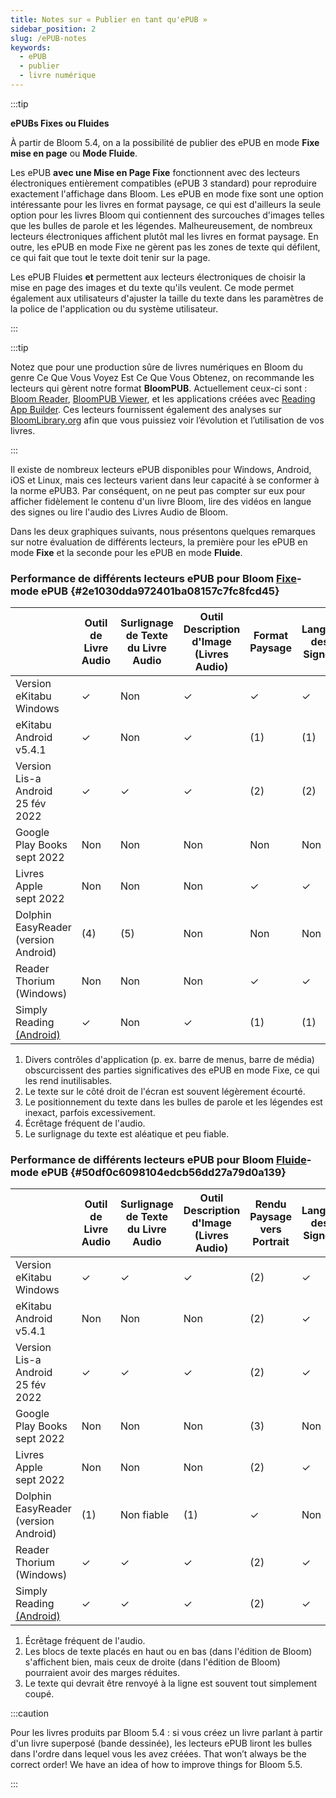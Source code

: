 ```yaml
---
title: Notes sur « Publier en tant qu'ePUB »
sidebar_position: 2
slug: /ePUB-notes
keywords:
  - ePUB
  - publier
  - livre numérique
---
```




:::tip

**ePUBs Fixes ou Fluides**

À partir de Bloom 5.4, on a la possibilité de publier des ePUB en mode **Fixe** **mise en page** ou **Mode Fluide**.

Les ePUB **avec une Mise en Page Fixe** fonctionnent avec des lecteurs électroniques entièrement compatibles (ePUB 3 standard) pour reproduire exactement l'affichage dans Bloom. Les ePUB en mode fixe sont une option intéressante pour les livres en format paysage, ce qui est d'ailleurs la seule option pour les livres Bloom qui contiennent des surcouches d'images telles que les bulles de parole et les légendes. Malheureusement, de nombreux lecteurs électroniques affichent plutôt mal les livres en format paysage. En outre, les ePUB en mode Fixe ne gèrent pas les zones de texte qui défilent, ce qui fait que tout le texte doit tenir sur la page.

Les ePUB Fluides **et** permettent aux lecteurs électroniques de choisir la mise en page des images et du texte qu'ils veulent. Ce mode permet également aux utilisateurs d'ajuster la taille du texte dans les paramètres de la police de l'application ou du système utilisateur.

:::




:::tip

Notez que pour une production sûre de livres numériques en Bloom du genre Ce Que Vous Voyez Est Ce Que Vous Obtenez, on recommande les lecteurs qui gèrent notre format **BloomPUB**. Actuellement ceux-ci sont : [Bloom Reader](https://bloomlibrary.org/page/create/bloom-reader), [BloomPUB Viewer](https://github.com/BloomBooks/bloompub-viewer/releases), et les applications créées avec [Reading App Builder](https://software.sil.org/readingappbuilder/). Ces lecteurs fournissent également des analyses sur [BloomLibrary.org](http://bloomlibrary.org/) afin que vous puissiez voir l’évolution et l’utilisation de vos livres.

:::




Il existe de nombreux lecteurs ePUB disponibles pour Windows, Android, iOS et Linux, mais ces lecteurs varient dans leur capacité à se conformer à la norme ePUB3. Par conséquent, on ne peut pas compter sur eux pour afficher fidèlement le contenu d'un livre Bloom, lire des vidéos en langue des signes ou lire l'audio des Livres Audio de Bloom.


Dans les deux graphiques suivants, nous présentons quelques remarques sur notre évaluation de différents lecteurs, la première pour les ePUB en mode **Fixe** et la seconde pour les ePUB en mode **Fluide**.


### Performance de différents lecteurs ePUB pour Bloom <u>Fixe</u>-mode ePUB {#2e1030dda972401ba08157c7fc8fcd45}


|                                                                                                  | Outil de Livre Audio | Surlignage de Texte du Livre Audio | Outil Description d'Image (Livres Audio) | Format Paysage | Langue des Signes | Bulles Superposées (BD par exemple) |
| ------------------------------------------------------------------------------------------------ | -------------------- | ---------------------------------- | ---------------------------------------- | -------------- | ----------------- | ----------------------------------- |
| Version eKitabu Windows<br/>                                                               | ✓                    | Non                                | ✓                                        | ✓              | ✓                 | ✓                                   |
| eKitabu Android<br/>v5.4.1                                                                 | ✓                    | Non                                | ✓                                        | (1)            | (1)               | ✓                                   |
| Version Lis-a<br/> Android<br/>25 fév 2022                                           | ✓                    | ✓                                  | ✓                                        | (2)            | (2)               | (3)                                 |
| Google Play Books<br/>sept 2022                                                            | Non                  | Non                                | Non                                      | Non            | Non               | Non                                 |
| Livres Apple<br/>sept 2022                                                                 | Non                  | Non                                | Non                                      | ✓              | ✓                 | (3)                                 |
| Dolphin EasyReader<br/>(version Android)                                                   | (4)                  | (5)                                | Non                                      | Non            | Non               | (3)                                 |
| Reader Thorium (Windows)                                                                         | Non                  | Non                                | Non                                      | ✓              | ✓                 | ✓                                   |
| Simply Reading [(Android)](https://play.google.com/store/apps/details?id=aeldata.simply.reading) | ✓                    | Non                                | ✓                                        | (1)            | (1)               | ✓                                   |

1. Divers contrôles d'application (p. ex. barre de menus, barre de média) obscurcissent des parties significatives des ePUB en mode Fixe, ce qui les rend inutilisables.
1. Le texte sur le côté droit de l'écran est souvent légèrement écourté.
1. Le positionnement du texte dans les bulles de parole et les légendes est inexact, parfois excessivement.
1. Écrêtage fréquent de l'audio.
1. Le surlignage du texte est aléatique et peu fiable.

### Performance de différents lecteurs ePUB pour Bloom <u>Fluide</u>-mode ePUB {#50df0c6098104edcb56dd27a79d0a139}


|                                                                                                  | Outil de Livre Audio | Surlignage de Texte du Livre Audio | Outil Description d'Image (Livres Audio) | Rendu Paysage vers Portrait | Langue des Signes | **Bulles Superposées (BD par exemple)** |
| ------------------------------------------------------------------------------------------------ | -------------------- | ---------------------------------- | ---------------------------------------- | --------------------------- | ----------------- | --------------------------------------- |
| Version eKitabu Windows<br/>                                                               | ✓                    | ✓                                  | ✓                                        | (2)                         | ✓                 | N / A                                   |
| eKitabu Android<br/>v5.4.1                                                                 | Non                  | Non                                | Non                                      | (2)                         | ✓                 | N / A                                   |
| Version Lis-a<br/> Android<br/>25 fév 2022                                           | ✓                    | ✓                                  | ✓                                        | (2)                         | ✓                 | N / A                                   |
| Google Play Books<br/>sept 2022                                                            | Non                  | Non                                | Non                                      | (3)                         | Non               | N / A                                   |
| Livres Apple<br/>sept 2022                                                                 | Non                  | Non                                | Non                                      | (2)                         | ✓                 | N / A                                   |
| Dolphin EasyReader<br/>(version Android)                                                   | (1)                  | Non fiable                         | (1)                                      | ✓                           | Non               | N / A                                   |
| Reader Thorium (Windows)                                                                         | ✓                    | ✓                                  | ✓                                        | (2)                         | ✓                 | N / A                                   |
| Simply Reading [(Android)](https://play.google.com/store/apps/details?id=aeldata.simply.reading) | ✓                    | ✓                                  | ✓                                        | (2)                         | ✓                 | N / A                                   |

1. Écrêtage fréquent de l'audio.
1. Les blocs de texte placés en haut ou en bas (dans l'édition de Bloom) s'affichent bien, mais ceux de droite (dans l'édition de Bloom) pourraient avoir des marges réduites.
1. Le texte qui devrait être renvoyé à la ligne est souvent tout simplement coupé.

:::caution

Pour les livres produits par Bloom 5.4 : si vous créez un livre parlant à partir d'un livre superposé (bande dessinée), les lecteurs ePUB liront les bulles dans l'ordre dans lequel vous les avez créées. That won’t always be the correct order! We have an idea of how to improve things for Bloom 5.5.

:::



